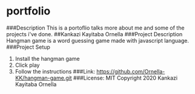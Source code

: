 # portfolio
###Description
This is a portoflio talks more about me and some of the projects i've done.
##Kankazi Kayitaba Ornella
###Project Description
Hangman game is a word guessing game made with javascript language.
###Project Setup
1. Install the hangman game
2. Click play
3. Follow the instructions
###Link:
https://github.com/Ornella-KK/hangman-game.git
###License:
MIT
Copyright 2020 Kankazi Kayitaba Ornella


